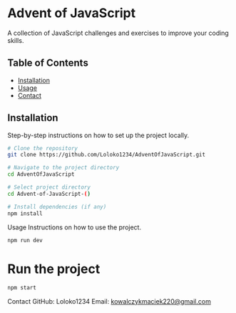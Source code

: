 # Advent of JavaScript

A collection of JavaScript challenges and exercises to improve your coding skills.

## Table of Contents

- [Installation](#installation)
- [Usage](#usage)
- [Contact](#contact)

## Installation

Step-by-step instructions on how to set up the project locally.

```sh
# Clone the repository
git clone https://github.com/Loloko1234/AdventOfJavaScript.git

# Navigate to the project directory
cd AdventOfJavaScript

# Select project directory
cd Advent-of-JavaScript-()

# Install dependencies (if any)
npm install
```

Usage
Instructions on how to use the project.
```sh
npm run dev
```
# Run the project

```sh
npm start
```

Contact
GitHub: Loloko1234
Email: kowalczykmaciek220@gmail.com
